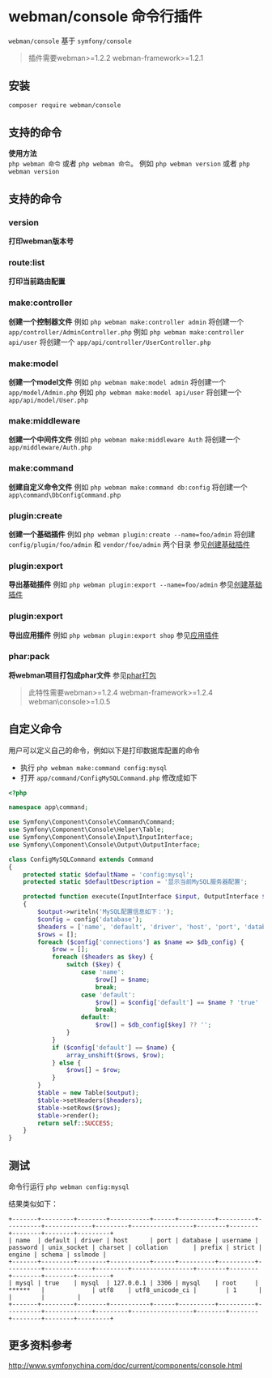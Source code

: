 # webman/console 命令行插件

`webman/console` 基于 `symfony/console`

> 插件需要webman>=1.2.2 webman-framework>=1.2.1

## 安装
 
```sh
composer require webman/console
```

## 支持的命令
**使用方法**  
`php webman 命令` 或者 `php webman 命令`。
例如 `php webman version` 或者 `php webman version`

## 支持的命令
### version
**打印webman版本号**

### route:list
**打印当前路由配置**

### make:controller
**创建一个控制器文件** 
例如 `php webman make:controller admin` 将创建一个 `app/controller/AdminController.php`
例如 `php webman make:controller api/user` 将创建一个 `app/api/controller/UserController.php`

### make:model
**创建一个model文件**
例如 `php webman make:model admin` 将创建一个 `app/model/Admin.php`
例如 `php webman make:model api/user` 将创建一个 `app/api/model/User.php`

### make:middleware
**创建一个中间件文件**
例如 `php webman make:middleware Auth` 将创建一个 `app/middleware/Auth.php`

### make:command
**创建自定义命令文件**
例如 `php webman make:command db:config` 将创建一个 `app\command\DbConfigCommand.php`

### plugin:create
**创建一个基础插件**
例如 `php webman plugin:create --name=foo/admin` 将创建`config/plugin/foo/admin` 和 `vendor/foo/admin` 两个目录
参见[创建基础插件](/doc/webman/plugin/create.html)

### plugin:export
**导出基础插件**
例如 `php webman plugin:export --name=foo/admin` 
参见[创建基础插件](/doc/webman/plugin/create.html)

### plugin:export
**导出应用插件**
例如 `php webman plugin:export shop`
参见[应用插件](/doc/webman/plugin/app.html)

### phar:pack
**将webman项目打包成phar文件**
参见[phar打包](/doc/webman/others/phar.html)
> 此特性需要webman>=1.2.4 webman-framework>=1.2.4 webman\console>=1.0.5

## 自定义命令
用户可以定义自己的命令，例如以下是打印数据库配置的命令

* 执行 `php webman make:command config:mysql`
* 打开 `app/command/ConfigMySQLCommand.php` 修改成如下

```php
<?php

namespace app\command;

use Symfony\Component\Console\Command\Command;
use Symfony\Component\Console\Helper\Table;
use Symfony\Component\Console\Input\InputInterface;
use Symfony\Component\Console\Output\OutputInterface;

class ConfigMySQLCommand extends Command
{
    protected static $defaultName = 'config:mysql';
    protected static $defaultDescription = '显示当前MySQL服务器配置';

    protected function execute(InputInterface $input, OutputInterface $output)
    {
        $output->writeln('MySQL配置信息如下：');
        $config = config('database');
        $headers = ['name', 'default', 'driver', 'host', 'port', 'database', 'username', 'password', 'unix_socket', 'charset', 'collation', 'prefix', 'strict', 'engine', 'schema', 'sslmode'];
        $rows = [];
        foreach ($config['connections'] as $name => $db_config) {
            $row = [];
            foreach ($headers as $key) {
                switch ($key) {
                    case 'name':
                        $row[] = $name;
                        break;
                    case 'default':
                        $row[] = $config['default'] == $name ? 'true' : 'false';
                        break;
                    default:
                        $row[] = $db_config[$key] ?? '';
                }
            }
            if ($config['default'] == $name) {
                array_unshift($rows, $row);
            } else {
                $rows[] = $row;
            }
        }
        $table = new Table($output);
        $table->setHeaders($headers);
        $table->setRows($rows);
        $table->render();
        return self::SUCCESS;
    }
}
```
  
## 测试

命令行运行 `php webman config:mysql`

结果类似如下：
```
+-------+---------+--------+-----------+------+----------+----------+----------+-------------+---------+-----------------+--------+--------+--------+--------+---------+
| name  | default | driver | host      | port | database | username | password | unix_socket | charset | collation       | prefix | strict | engine | schema | sslmode |
+-------+---------+--------+-----------+------+----------+----------+----------+-------------+---------+-----------------+--------+--------+--------+--------+---------+
| mysql | true    | mysql  | 127.0.0.1 | 3306 | mysql    | root     | ******   |             | utf8    | utf8_unicode_ci |        | 1      |        |        |         |
+-------+---------+--------+-----------+------+----------+----------+----------+-------------+---------+-----------------+--------+--------+--------+--------+---------+
```

## 更多资料参考
http://www.symfonychina.com/doc/current/components/console.html
